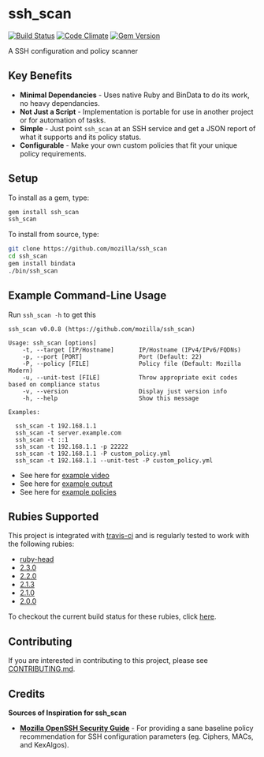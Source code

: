 # ssh_scan

[![Build Status](https://secure.travis-ci.org/mozilla/ssh_scan.png)](http://travis-ci.org/mozilla/ssh_scan)
[![Code Climate](https://codeclimate.com/github/mozilla/ssh_scan.png)](https://codeclimate.com/github/mozilla/ssh_scan)
[![Gem Version](https://badge.fury.io/rb/ssh_scan.svg)](https://badge.fury.io/rb/ssh_scan)

A SSH configuration and policy scanner

## Key Benefits

- **Minimal Dependancies** - Uses native Ruby and BinData to do its work, no heavy dependancies.
- **Not Just a Script** - Implementation is portable for use in another project or for automation of tasks.
- **Simple** - Just point `ssh_scan` at an SSH service and get a JSON report of what it supports and its policy status.
- **Configurable** - Make your own custom policies that fit your unique policy requirements.

## Setup

To install as a gem, type:

```bash
gem install ssh_scan
ssh_scan
```

To install from source, type:

```bash
git clone https://github.com/mozilla/ssh_scan
cd ssh_scan
gem install bindata
./bin/ssh_scan
```

## Example Command-Line Usage

Run `ssh_scan -h` to get this

    ssh_scan v0.0.8 (https://github.com/mozilla/ssh_scan)

    Usage: ssh_scan [options]
        -t, --target [IP/Hostname]       IP/Hostname (IPv4/IPv6/FQDNs)
        -p, --port [PORT]                Port (Default: 22)
        -P, --policy [FILE]              Policy file (Default: Mozilla Modern)
        -u, --unit-test [FILE]           Throw appropriate exit codes based on compliance status
        -v, --version                    Display just version info
        -h, --help                       Show this message

    Examples:

      ssh_scan -t 192.168.1.1
      ssh_scan -t server.example.com
      ssh_scan -t ::1
      ssh_scan -t 192.168.1.1 -p 22222
      ssh_scan -t 192.168.1.1 -P custom_policy.yml
      ssh_scan -t 192.168.1.1 --unit-test -P custom_policy.yml

- See here for [example video](https://asciinema.org/a/7pliiw5zqhj7eqvz7q437u6vx)
- See here for [example output](https://github.com/mozilla/ssh_scan/blob/master/examples/192.168.1.1.json)
- See here for [example policies](https://github.com/mozilla/ssh_scan/blob/master/policies)

## Rubies Supported

This project is integrated with [travis-ci](http://about.travis-ci.org/) and is regularly tested to work with the following rubies:

* [ruby-head](https://github.com/ruby/ruby)
* [2.3.0](https://github.com/ruby/ruby/tree/ruby_2_1)
* [2.2.0](https://github.com/ruby/ruby/tree/ruby_2_1)
* [2.1.3](https://github.com/ruby/ruby/tree/ruby_2_1)
* [2.1.0](https://github.com/ruby/ruby/tree/ruby_2_1)
* [2.0.0](https://github.com/ruby/ruby/tree/ruby_2_0_0)

To checkout the current build status for these rubies, click [here](https://travis-ci.org/#!/mozilla/ssh_scan).

## Contributing

If you are interested in contributing to this project, please see [CONTRIBUTING.md](https://github.com/mozilla/ssh_scan/blob/master/CONTRIBUTING.md).

## Credits

**Sources of Inspiration for ssh_scan**

- [**Mozilla OpenSSH Security Guide**](https://wiki.mozilla.org/Security/Guidelines/OpenSSH) - For providing a sane baseline policy recommendation for SSH configuration parameters (eg. Ciphers, MACs, and KexAlgos).
